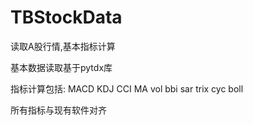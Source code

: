 # TBStockData
读取A股行情,基本指标计算

基本数据读取基于pytdx库

指标计算包括:
MACD
KDJ
CCI
MA
vol
bbi
sar
trix
cyc
boll

所有指标与现有软件对齐

